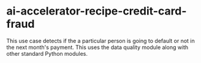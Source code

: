 # ai-accelerator-recipe-credit-card-fraud
This use case detects if the a particular person is going to default or not in the next month's payment. This uses the data quality module along with other standard Python modules.

